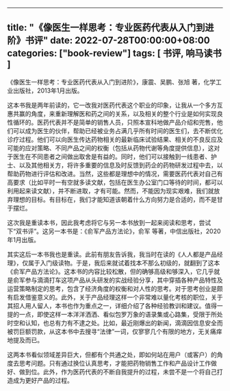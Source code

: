 
---
title: "《像医生一样思考：专业医药代表从入门到进阶》书评"
date: 2022-07-28T00:00:00+08:00
categories: ["book-review"]
tags: [ 书评, 响马读书 ]
---

 《像医生一样思考：专业医药代表从入门到进阶》，康震、吴鹏、张旭 著，化学工业出版社，2013年1月出版。

这本书我是两年前读的，它一改我对医药代表这个职业的印象，让我从一个多方互惠共赢的角度，来重新理解医和药之间的关系，以及相关的整个行业是如何实现良性循环的。医药代表并不是简单的销售人员，只照本宣科地做产品介绍和兜售，他们可以成为医生的伙伴，帮助已经被业务占满几乎所有时间的医生们，去不断优化诊疗过程。他们可以向医生传达药物相关的最新临床试验结果、相关的不良反应及可能的应对策略、不同产品之间的权衡（包括从药物代谢等角度提供信息），这对于医生在不同患者之间做出取舍是有益的。同时，他们可以接触到一线患者、护士、以及其他相关方，将许多重要的信息及时反馈到药企的药物研发过程中去，以帮助药物进行评估和改进。当然，这些都是理想中的情况，需要医药代表对自己有高要求（比如平时一有空就多读文献，包括在医生办公室门口等待的时间，都可以利用起来读文献），并不断进取，才有可能。然而，不能因为现实艰难，我们就放弃理想的目标。有目标在，我们才能知道该朝着什么方向努力是合适的，而不是甘于摆烂。

这次我是重读本书，因此我考虑将它与另一本书放到一起来阅读和思考，尝试下“双书评”。这另一本书是：《俞军产品方法论》，俞军 等著，中信出版社，2020年1月出版。

其实这后一本书我也是重读。此前有朋友告诉我，我当时在读的《人人都是产品经理》，仅属于入门级读物。于是，我后来就试着找本不那么初级的，就翻到了这本《俞军产品方法论》。这本书的内容比较松散，但的确够高级和够深入，它几乎就是俞军参与滴滴打车这项产品从头研发的实战经验分享，其中穿插各种产品特性及运营策略制定的思考，包含了经济角度的权衡和对人性的思考。对于思考创业是颇有启发借鉴意义的。此外，关于产品经理这样一个非常难以量化考核的职位，关于其招人用人留人，本书也作为重点之一，详细介绍了各种经验教训和建议。值得一提的一点，即使这样一本洋洋洒洒、看似包罗万象的语录集或心路集，受限于所处时空和认知，也总有力有不逮之处。比如，最近刚爆出的新闻，滴滴因信息安全而被罚巨额罚款，从这本书中去搜寻“法律”一词，仅寥寥几个有限的地方，无关痛痒地提及而已。

这两本书看似领域差异巨大，但都有个共通之处，即如何站在用户（或客户）的角度去思考问题。只有通过换位认真思考，才能把药物销售工作和产品设计工作做好、做到位。此外，作为医药代表的不断自我提升的过程，未尝不是一个将自己打造成为更好产品的过程。
